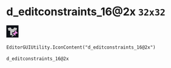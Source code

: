 # d_editconstraints_16@2x `32x32`
<img src="/img/d_editconstraints_16@2x.png" width=32 height=32>

``` CSharp
EditorGUIUtility.IconContent("d_editconstraints_16@2x")
```
```
d_editconstraints_16@2x
```
